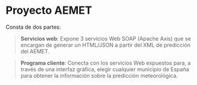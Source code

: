 # Proyecto AEMET

Consta de dos partes:
 
> __Servicios web__: Expone 3 servicios Web SOAP (Apache Axis) que se encargan de generar un HTML/JSON a partir del XML de predicción del AEMET.

> __Programa cliente__: Conecta con los servicios Web expuestos para, a través de una interfaz gráfica, elegir cualquier municipio de España para obtener la información sobre la predicción meteorológica.
